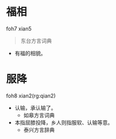 # 福相
foh7 xian5
> 东台方言词典
- 有福的相貌。

# 服降
foh8 xian2(rg:qian2)
+ 认输，承认输了。
  * 如皋方言词典
+ 本指屈膝投降，乡人则指服软、认输等意。
  * 泰兴方言辞典
